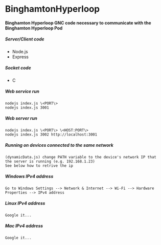 # BinghamtonHyperloop

#### Binghamton Hyperloop GNC code necessary to communicate with the Binghamton Hyperloop Pod
##### Server/Client code
  - Node.js
  - Express
##### Socket code
  - C

##### Web service run
    nodejs index.js \<PORT\>  
    nodejs index.js 3001

##### Web server run
    nodejs index.js \<PORT\> \<HOST:PORT\>  
    nodejs index.js 3002 http://localhost:3001

##### Running on devices connected to the same network
    (dynamicData.js) change PATH variable to the device's network IP that the server is running (e.g. 192.168.1.23)
    See below how to retrive the ip
##### Windows IPv4 address
    Go to Windows Settings --> Network & Internet --> Wi-Fi --> Hardware Properties --> IPv4 address
##### Linux IPv4 address
    Google it...
##### Mac IPv4 address
    Google it...
